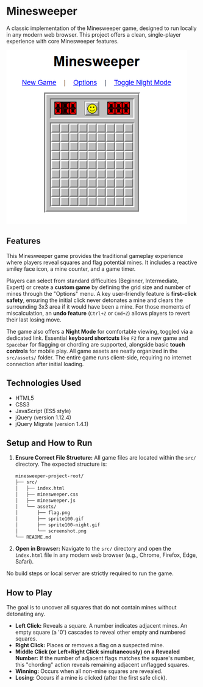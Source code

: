 # Minesweeper

A classic implementation of the Minesweeper game, designed to run locally in any modern web browser. This project offers a clean, single-player experience with core Minesweeper features.

![Minesweeper Gameplay](src/assets/screenshot.png)

## Features

This Minesweeper game provides the traditional gameplay experience where players reveal squares and flag potential mines. It includes a reactive smiley face icon, a mine counter, and a game timer.

Players can select from standard difficulties (Beginner, Intermediate, Expert) or create a **custom game** by defining the grid size and number of mines through the "Options" menu. A key user-friendly feature is **first-click safety**, ensuring the initial click never detonates a mine and clears the surrounding 3x3 area if it would have been a mine. For those moments of miscalculation, an **undo feature** (`Ctrl+Z` or `Cmd+Z`) allows players to revert their last losing move.

The game also offers a **Night Mode** for comfortable viewing, toggled via a dedicated link. Essential **keyboard shortcuts** like `F2` for a new game and `Spacebar` for flagging or chording are supported, alongside basic **touch controls** for mobile play. All game assets are neatly organized in the `src/assets/` folder. The entire game runs client-side, requiring no internet connection after initial loading.

## Technologies Used

*   HTML5
*   CSS3
*   JavaScript (ES5 style)
*   jQuery (version 1.12.4)
*   jQuery Migrate (version 1.4.1)

## Setup and How to Run

1.  **Ensure Correct File Structure:**
    All game files are located within the `src/` directory. The expected structure is:
    ```
    minesweeper-project-root/
    ├── src/
    │   ├── index.html
    │   ├── minesweeper.css
    │   ├── minesweeper.js
    │   └── assets/
    │       ├── flag.png
    │       ├── sprite100.gif
    │       ├── sprite100-night.gif
    │       └── screenshot.png
    └── README.md 
    ```

2.  **Open in Browser:**
    Navigate to the `src/` directory and open the `index.html` file in any modern web browser (e.g., Chrome, Firefox, Edge, Safari).

No build steps or local server are strictly required to run the game.

## How to Play

The goal is to uncover all squares that do not contain mines without detonating any.

*   **Left Click:** Reveals a square. A number indicates adjacent mines. An empty square (a '0') cascades to reveal other empty and numbered squares.
*   **Right Click:** Places or removes a flag on a suspected mine.
*   **Middle Click (or Left+Right Click simultaneously) on a Revealed Number:** If the number of adjacent flags matches the square's number, this "chording" action reveals remaining adjacent unflagged squares.
*   **Winning:** Occurs when all non-mine squares are revealed.
*   **Losing:** Occurs if a mine is clicked (after the first safe click).
